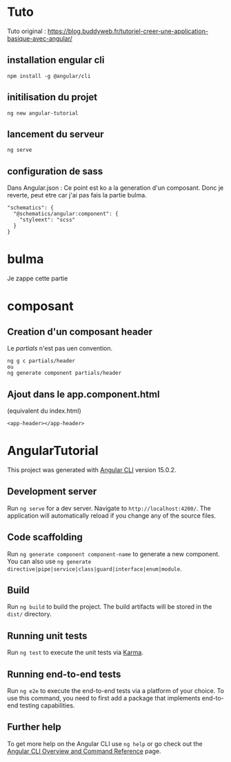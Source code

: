 # Tuto
Tuto original : https://blog.buddyweb.fr/tutoriel-creer-une-application-basique-avec-angular/
## installation engular cli 
~~~ 
npm install -g @angular/cli 
~~~
## initilisation du projet
~~~ 
ng new angular-tutorial 
~~~
## lancement du serveur 
~~~ 
ng serve 
~~~
## configuration de sass
Dans Angular.json :
Ce point est ko a la generation d'un composant. Donc je reverte, peut etre car j'ai pas fais la partie bulma.
~~~
"schematics": {        
  "@schematics/angular:component": {          
    "styleext": "scss"        
  }
}
~~~
# bulma
Je zappe cette partie

# composant
## Creation d'un composant header 
Le _partials_ n'est pas uen convention. 
~~~
ng g c partials/header
ou 
ng generate component partials/header
~~~
## Ajout dans le app.component.html
(equivalent du index.html)
~~~
<app-header></app-header>
~~~






# AngularTutorial

This project was generated with [Angular CLI](https://github.com/angular/angular-cli) version 15.0.2.

## Development server

Run `ng serve` for a dev server. Navigate to `http://localhost:4200/`. The application will automatically reload if you change any of the source files.

## Code scaffolding

Run `ng generate component component-name` to generate a new component. You can also use `ng generate directive|pipe|service|class|guard|interface|enum|module`.

## Build

Run `ng build` to build the project. The build artifacts will be stored in the `dist/` directory.

## Running unit tests

Run `ng test` to execute the unit tests via [Karma](https://karma-runner.github.io).

## Running end-to-end tests

Run `ng e2e` to execute the end-to-end tests via a platform of your choice. To use this command, you need to first add a package that implements end-to-end testing capabilities.

## Further help

To get more help on the Angular CLI use `ng help` or go check out the [Angular CLI Overview and Command Reference](https://angular.io/cli) page.
